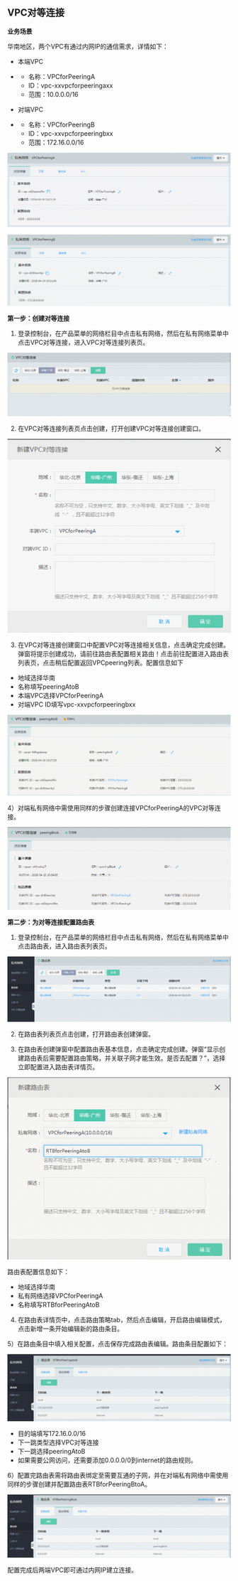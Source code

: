 ## **VPC对等连接**

**业务场景**

华南地区，两个VPC有通过内网IP的通信需求，详情如下：

- 本端VPC

- - 名称：VPCforPeeringA
  - ID：vpc-xxvpcforpeeringaxx
  - 范围：10.0.0.0/16

- 对端VPC

- - 名称：VPCforPeeringB
  - ID：vpc-xxvpcforpeeringbxx
  - 范围：172.16.0.0/16

![](../Image/Getting-Started/VPC-Peering/Step1-1.png)

![](../Image/Getting-Started/VPC-Peering/Step1-2.png)



**第一步：创建对等连接**

1) 登录控制台，在产品菜单的网络栏目中点击私有网络，然后在私有网络菜单中点击VPC对等连接，进入VPC对等连接列表页。

![](../Image/Getting-Started/VPC-Peering/Step1-3.png)



2) 在VPC对等连接列表页点击创建，打开创建VPC对等连接创建窗口。

![](../Image/Getting-Started/VPC-Peering/Step1-4.png)



3) 在VPC对等连接创建窗口中配置VPC对等连接相关信息，点击确定完成创建。弹窗将提示创建成功，请前往路由表配置相关路由！点击前往配置进入路由表列表页，点击稍后配置返回VPCpeering列表。配置信息如下

- 地域选择华南
- 名称填写peeringAtoB
- 本端VPC选择VPCforPeeringA
- 对端VPC ID填写vpc-xxvpcforpeeringbxx

![](../Image/Getting-Started/VPC-Peering/Step1-5.png)



4）对端私有网络中需使用同样的步骤创建连接VPCforPeeringA的VPC对等连接。

![](../Image/Getting-Started/VPC-Peering/Step1-6.png)



**第二步：为对等连接配置路由表**

1) 登录控制台，在产品菜单的网络栏目中点击私有网络，然后在私有网络菜单中点击路由表，进入路由表列表页。

![](../Image/Getting-Started/VPC-Peering/Step2-1.png) 



2) 在路由表列表页点击创建，打开路由表创建弹窗。

3) 在路由表创建弹窗中配置路由表基本信息，点击确定完成创建。弹窗“显示创建路由表后需要配置路由策略，并关联子网才能生效。是否去配置？”，选择立即配置进入路由表详情页。

![](../Image/Getting-Started/VPC-Peering/Step2-2.png) 



路由表配置信息如下：

- 地域选择华南
- 私有网络选择VPCforPeeringA
- 名称填写RTBforPeeringAtoB

4) 在路由表详情页中，点击路由策略tab，然后点击编辑，开启路由编辑模式，点击新增一条开始编辑新的路由条目。

5）在路由条目中填入相关配置，点击保存完成路由表编辑。路由条目配置如下：

![](../Image/Getting-Started/VPC-Peering/Step2-3.png) 



- 目的端填写172.16.0.0/16
- 下一跳类型选择VPC对等连接
- 下一跳选择peeringAtoB
- 如果需要公网访问，还需要添加0.0.0.0/0到internet的路由规则。

6）配置完路由表需将路由表绑定至需要互通的子网，并在对端私有网络中需使用同样的步骤创建并配置路由表RTBforPeeringBtoA。

![](../Image/Getting-Started/VPC-Peering/Step2-4.png) 



配置完成后两端VPC即可通过内网IP建立连接。